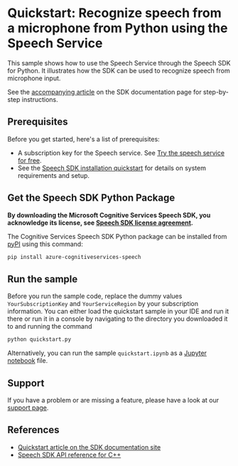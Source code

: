 # Quickstart: Recognize speech from a microphone from Python using the Speech Service

This sample shows how to use the Speech Service through the Speech SDK for Python. It illustrates how the SDK can be used to recognize speech from microphone input.

See the [accompanying article](https://docs.microsoft.com/azure/cognitive-services/speech-service/quickstart-python) on the SDK documentation page for step-by-step instructions.

## Prerequisites

Before you get started, here's a list of prerequisites:

* A subscription key for the Speech service. See [Try the speech service for free](https://docs.microsoft.com/azure/cognitive-services/speech-service/get-started).
* See the [Speech SDK installation quickstart](https://learn.microsoft.com/azure/ai-services/speech-service/quickstarts/setup-platform?pivots=programming-language-python) for details on system requirements and setup.

## Get the Speech SDK Python Package

**By downloading the Microsoft Cognitive Services Speech SDK, you acknowledge its license, see [Speech SDK license agreement](https://aka.ms/csspeech/license).**

The Cognitive Services Speech SDK Python package can be installed from [pyPI](https://pypi.org/) using this command:

```sh
pip install azure-cognitiveservices-speech
```

## Run the sample

Before you run the sample code, replace the dummy values `YourSubscriptionKey` and `YourServiceRegion` by your subscription information.
You can either load the quickstart sample in your IDE and run it there or run it in a console by navigating to the directory you downloaded it to and running the command

```sh
python quickstart.py
```

Alternatively, you can run the sample `quickstart.ipynb` as a [Jupyter notebook](https://jupyter.org) file.

## Support

If you have a problem or are missing a feature, please have a look at our [support page](https://docs.microsoft.com/azure/cognitive-services/speech-service/support).

## References

* [Quickstart article on the SDK documentation site](https://docs.microsoft.com/azure/cognitive-services/speech-service/quickstart-python)
* [Speech SDK API reference for C++](https://aka.ms/csspeech/pythonref)

